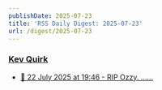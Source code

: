 ```yaml
---
publishDate: 2025-07-23
title: 'RSS Daily Digest: 2025-07-23'
url: /digest/2025-07-23
---
```


### [Kev Quirk](https://kevquirk.com/)

  * [
                  📝 22 July 2025 at 19:46 - RIP Ozzy. …...              ](https://kevquirk.com/notes/20250722-1946)
  
